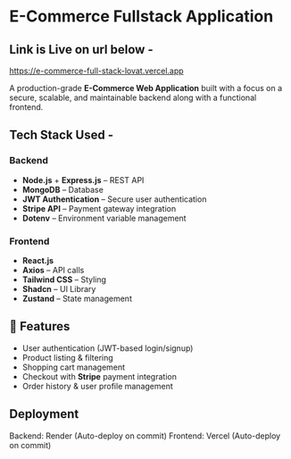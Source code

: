 # E-Commerce Fullstack Application

## Link is Live on url below -
https://e-commerce-full-stack-lovat.vercel.app

A production-grade **E-Commerce Web Application** built with a focus on a secure, scalable, and maintainable backend along with a functional frontend.

## Tech Stack Used -

### Backend
- **Node.js** + **Express.js** – REST API
- **MongoDB** – Database
- **JWT Authentication** – Secure user authentication
- **Stripe API** – Payment gateway integration
- **Dotenv** – Environment variable management

### Frontend
- **React.js**
- **Axios** – API calls
- **Tailwind CSS** – Styling
- **Shadcn** – UI Library
- **Zustand** – State management


## 🔑 Features
- User authentication (JWT-based login/signup)
- Product listing & filtering
- Shopping cart management
- Checkout with **Stripe** payment integration
- Order history & user profile management

##  Deployment

Backend: Render (Auto-deploy on commit)
Frontend: Vercel (Auto-deploy on commit)
